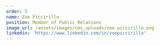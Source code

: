 ```yaml
---
order: 5
name: Zoe Piccirillo
position: Member of Public Relations
image_url: /assets/images/cms_uploads/zoe-piccirillo.png
linkedin: 'https://www.linkedin.com/in/zoepiccirillo'
---
```


